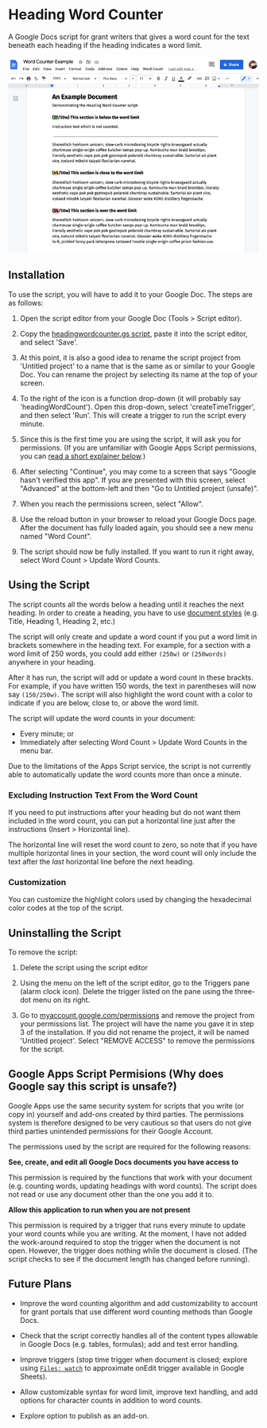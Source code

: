 # Heading Word Counter

A Google Docs script for grant writers that gives a word count for the text beneath each heading if the heading indicates a word limit.

![](https://github.com/tallcoleman/heading-word-counter/blob/main/assets/example.png)

## Installation

To use the script, you will have to add it to your Google Doc. The steps are as follows:

1. Open the script editor from your Google Doc (Tools > Script editor).

2. Copy the [headingwordcounter.gs script](https://github.com/tallcoleman/heading-word-counter/blob/main/headingwordcounter.gs), paste it into the script editor, and select 'Save'.

3. At this point, it is also a good idea to rename the script project from 'Untitled project' to a name that is the same as or similar to your Google Doc. You can rename the project by selecting its name at the top of your screen.

4. To the right of the icon is a function drop-down (it will probably say 'headingWordCount'). Open this drop-down, select 'createTimeTrigger', and then select 'Run'. This will create a trigger to run the script every minute.

5. Since this is the first time you are using the script, it will ask you for permissions. (If you are unfamiliar with Google Apps Script permissions, you can [read a short explainer below](#google-apps-script-permisions-why-does-google-say-this-script-is-unsafe).)

6. After selecting "Continue", you may come to a screen that says "Google hasn't verified this app". If you are presented with this screen, select "Advanced" at the bottom-left and then "Go to Untitled project (unsafe)".

7. When you reach the permissions screen, select "Allow".

8. Use the reload button in your browser to reload your Google Docs page. After the document has fully loaded again, you should see a new menu named "Word Count".

9. The script should now be fully installed. If you want to run it right away, select Word Count > Update Word Counts.


## Using the Script

The script counts all the words below a heading until it reaches the next heading. In order to create a heading, you have to use [document styles](https://support.google.com/docs/answer/116338) (e.g. Title, Heading 1, Heading 2, etc.)

The script will only create and update a word count if you put a word limit in brackets somewhere in the heading text. For example, for a section with a word limit of 250 words, you could add either `(250w)` or `(250words)` anywhere in your heading.

After it has run, the script will add or update a word count in these brackts. For example, if you have written 150 words, the text in parentheses will now say `(150/250w)`. The script will also highlight the word count with a color to indicate if you are below, close to, or above the word limit.

The script will update the word counts in your document:
* Every minute; or
* Immediately after selecting Word Count > Update Word Counts in the menu bar.

Due to the limitations of the Apps Script service, the script is not currently able to automatically update the word counts more than once a minute.

### Excluding Instruction Text From the Word Count

If you need to put instructions after your heading but do not want them included in the word count, you can put a horizontal line just after the instructions (Insert > Horizontal line).

The horizontal line will reset the word count to zero, so note that if you have multiple horizontal lines in your section, the word count will only include the text after the _last_ horizontal line before the next heading.

### Customization
You can customize the highlight colors used by changing the hexadecimal color codes at the top of the script.


## Uninstalling the Script

To remove the script:

1. Delete the script using the script editor

2. Using the menu on the left of the script editor, go to the Triggers pane (alarm clock icon). Delete the trigger listed on the pane using the three-dot menu on its right.

3. Go to [myaccount.google.com/permissions](https://myaccount.google.com/permissions) and remove the project from your permissions list. The project will have the name you gave it in step 3 of the installation. If you did not rename the project, it will be named 'Untitled project'. Select "REMOVE ACCESS" to remove the permissions for the script.


## Google Apps Script Permisions (Why does Google say this script is unsafe?)
Google Apps use the same security system for scripts that you write (or copy in) yourself and add-ons created by third parties. The permissions system is therefore designed to be very cautious so that users do not give third parties unintended permissions for their Google Account.

The permissions used by the script are required for the following reasons:

**See, create, and edit all Google Docs documents you have access to**

This permission is required by the functions that work with your document (e.g. counting words, updating headings with word counts). The script does not read or use any document other than the one you add it to.

**Allow this application to run when you are not present**

This permission is required by a trigger that runs every minute to update your word counts while you are writing. At the moment, I have not added the work-around required to stop the trigger when the document is not open. However, the trigger does nothing while the document is closed. (The script checks to see if the document length has changed before running).

## Future Plans

* Improve the word counting algorithm and add customizability to account for grant portals that use different word counting methods than Google Docs.

* Check that the script correctly handles all of the content types allowable in Google Docs (e.g. tables, formulas); add and test error handling.

* Improve triggers (stop time trigger when document is closed; explore using [`Files: watch`](https://developers.google.com/drive/api/v3/reference/files/watch) to approximate onEdit trigger available in Google Sheets).

* Allow customizable syntax for word limit, improve text handling, and add options for character counts in addition to word counts.

* Explore option to publish as an add-on.
